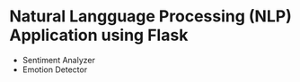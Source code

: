 # Natural Langguage Processing (NLP) Application using Flask

- Sentiment Analyzer
- Emotion Detector
